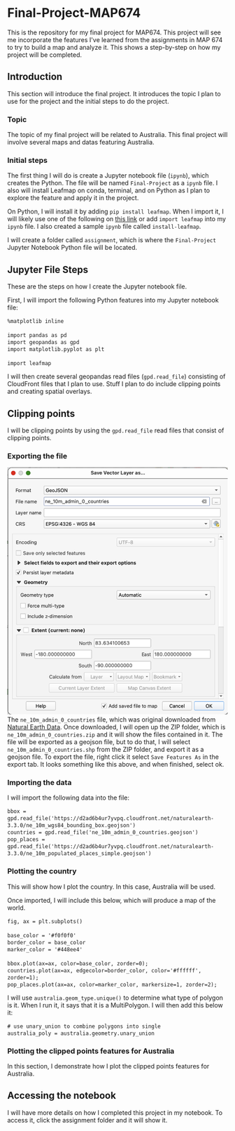 # Final-Project-MAP674
This is the repository for my final project for MAP674. This project will see me incorporate the features I've learned from the assignments in MAP 674 to try to build a map and analyze it. This shows a step-by-step on how my project will be completed.

## Introduction
This section will introduce the final project. It introduces the topic I plan to use for the project and the initial steps to do the project.
### Topic
The topic of my final project will be related to Australia. This final project will involve several maps and datas featuring Australia.
### Initial steps
The first thing I will do is create a Jupyter notebook file (`ipynb`), which creates the Python. The file will be named `Final-Project` as a `ipynb` file. I also will install Leafmap on conda, terminal, and on Python as I plan to explore the feature and apply it in the project.

On Python, I will install it by adding `pip install leafmap`. When I import it, I will likely use one of the following on <a href="https://leafmap.org/get-started/">this link</a> or add `import leafmap` into my `ipynb` file. I also created a sample `ipynb` file called `install-leafmap`.

I will create a folder called `assignment`, which is where the `Final-Project` Jupyter Notebook Python file will be located.

## Jupyter File Steps
These are the steps on how I create the Jupyter notebook file.

First, I will import the following Python features into my Jupyter notebook file:

```
%matplotlib inline

import pandas as pd
import geopandas as gpd
import matplotlib.pyplot as plt

import leafmap
```

I will then create several geopandas read files (`gpd.read_file`) consisting of CloudFront files that I plan to use. Stuff I plan to do include clipping points and creating spatial overlays.

## Clipping points
I will be clipping points by using the `gpd.read_file` read files that consist of clipping points.

### Exporting the file
![Exporting](screenshots/Exporting.png)
The `ne_10m_admin_0_countries` file, which was original downloaded from <a href="https://www.naturalearthdata.com/downloads/10m-cultural-vectors/10m-admin-0-countries/">Natural Earth Data</a>. Once downloaded, I will open up the ZIP folder, which is `ne_10m_admin_0_countries.zip` and it will show the files contained in it. The file will be exported as a geojson file, but to do that, I will select `ne_10m_admin_0_countries.shp` from the ZIP folder, and export it as a geojson file. To export the file, right click it select `Save Features As` in the export tab. It looks something like this above, and when finished, select ok.

### Importing the data
I will import the following data into the file:
```
bbox = gpd.read_file('https://d2ad6b4ur7yvpq.cloudfront.net/naturalearth-3.3.0/ne_10m_wgs84_bounding_box.geojson')
countries = gpd.read_file('ne_10m_admin_0_countries.geojson')
pop_places = gpd.read_file('https://d2ad6b4ur7yvpq.cloudfront.net/naturalearth-3.3.0/ne_10m_populated_places_simple.geojson')
```

### Plotting the country
This will show how I plot the country. In this case, Australia will be used.

Once imported, I will include this below, which will produce a map of the world.

```
fig, ax = plt.subplots()

base_color = '#f0f0f0'
border_color = base_color
marker_color = '#448ee4'

bbox.plot(ax=ax, color=base_color, zorder=0);
countries.plot(ax=ax, edgecolor=border_color, color='#ffffff', zorder=1);
pop_places.plot(ax=ax, color=marker_color, markersize=1, zorder=2);
```

I will use `australia.geom_type.unique()` to determine what type of polygon is it. When I run it, it says that it is a MultiPolygon. I will then add this below it:
```
# use unary_union to combine polygons into single
australia_poly = australia.geometry.unary_union
```

### Plotting the clipped points features for Australia
In this section, I demonstrate how I plot the clipped points features for Australia.

## Accessing the notebook
I will have more details on how I completed this project in my notebook. To access it, click the assignment folder and it will show it.